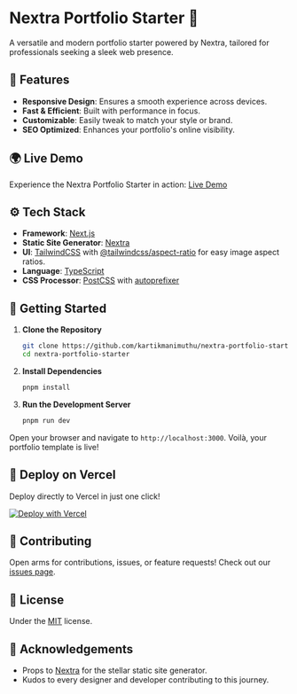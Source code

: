 # Nextra Portfolio Starter 🚀

A versatile and modern portfolio starter powered by Nextra, tailored for professionals seeking a sleek web presence.

## 🌟 Features

- **Responsive Design**: Ensures a smooth experience across devices.
- **Fast & Efficient**: Built with performance in focus.
- **Customizable**: Easily tweak to match your style or brand.
- **SEO Optimized**: Enhances your portfolio's online visibility.

## 🌍 Live Demo

Experience the Nextra Portfolio Starter in action: [Live Demo](https://your-demo-link.com)

## ⚙️ Tech Stack

- **Framework**: [Next.js](https://nextjs.org/)
- **Static Site Generator**: [Nextra](https://nextra.vercel.app/)
- **UI**: [TailwindCSS](https://tailwindcss.com/) with [@tailwindcss/aspect-ratio](https://github.com/tailwindlabs/tailwindcss-aspect-ratio) for easy image aspect ratios.
- **Language**: [TypeScript](https://www.typescriptlang.org/)
- **CSS Processor**: [PostCSS](https://postcss.org/) with [autoprefixer](https://github.com/postcss/autoprefixer)

## 🚀 Getting Started

1. **Clone the Repository**

   ```bash
   git clone https://github.com/kartikmanimuthu/nextra-portfolio-starter.git
   cd nextra-portfolio-starter
   ```

2. **Install Dependencies**

   ```bash
   pnpm install
   ```

3. **Run the Development Server**

   ```bash
   pnpm run dev
   ```

Open your browser and navigate to `http://localhost:3000`. Voilà, your portfolio template is live!

## 🚀 Deploy on Vercel

Deploy directly to Vercel in just one click!

[![Deploy with Vercel](https://vercel.com/button)](https://vercel.com/new/git/external?repository-url=https://github.com/kartikmanimuthu/nextra-portfolio-starter)

## 🤝 Contributing

Open arms for contributions, issues, or feature requests! Check out our [issues page](https://github.com/kartikmanimuthu/nextra-portfolio-starter/issues).

## 📜 License

Under the [MIT](./LICENSE) license.

## 🙏 Acknowledgements

- Props to [Nextra](https://nextra.vercel.app/) for the stellar static site generator.
- Kudos to every designer and developer contributing to this journey.
